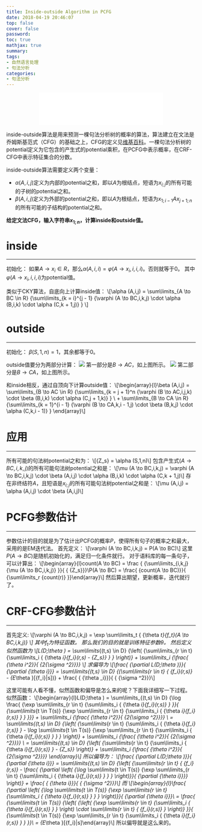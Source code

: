 ```yaml
---
title: Inside-outside Algorithm in PCFG
date: 2018-04-19 20:46:07
top: false
cover: false
password:
toc: true
mathjax: true
summary:
tags:
- 自然语言处理
- 句法分析
categories:
- 句法分析
---
```


<div align="middle"><iframe frameborder="no" border="0" marginwidth="0" marginheight="0" width=330 height=86 src="//music.163.com/outchain/player?type=2&id=506196018&auto=1&height=66"></iframe></div>

inside-outside算法是用来预测一棵句法分析树的概率的算法，算法建立在文法是乔姆斯基范式（CFG）的基础之上，CFG的定义见[维基百科](https://en.wikipedia.org/wiki/Chomsky_normal_form)。一棵句法分析树的potential定义为它包含的产生式的potential乘积，在PCFG中表示概率，在CRF-CFG中表示特征集合的分数。

inside-outside算法需要定义两个变量：
* $\alpha (A,i,j)$定义为内部的potential之和，即以$A$为根结点，短语为${x_{i;j}}$的所有可能的子树的potential之和。
* $\beta (A,i,j)$定义为外部的potential之和，即以$A$为根结点，短语为${x_{1;i - 1}}A{x_{j + 1;n}}$的所有可能的子结构的potential之和。

**给定文法CFG，输入字符串${x_{1;n}}$，计算inside和outside值。**

# inside
---
初始化：
如果$A \to {x_i} \in R$，那么$\alpha (A,i,i) = \varphi (A \to {x_i},i,i,i)$。否则就等于0。
其中$\varphi (A \to {x_i},i,i,i)$为potential值。

类似于CKY算法，自底向上计算inside值：
\\[\alpha (A,i,j) = \sum\limits_{A \to BC \in R} {\sum\limits_{k = i}^{j - 1} {\varphi (A \to BC,i,k,j) \cdot \alpha (B,i,k) \cdot \alpha (C,k + 1,j)} } \\]
# outside
---
初始化：
$\beta (S,1,n) = 1$，其余都等于0。

outside值要分为两部分计算：
![](1.jpg)
第一部分是${B \to AC}$，如上图所示。
![](2.jpg)
第二部分是${B \to CA}$，如上图所示。

和inside相反，通过自顶向下计算outside值：
\\[\begin{array}{l}\beta (A,i,j) = \sum\limits_{B \to AC \in R} {\sum\limits_{k = j + 1}^n {\varphi (B \to AC,i,j,k) \cdot \beta (B,i,k) \cdot \alpha (C,j + 1,k)} } \\ + \sum\limits_{B \to CA \in R} {\sum\limits_{k = 1}^{i - 1} {\varphi (B \to CA,k,i - 1,j) \cdot \beta (B,k,j) \cdot \alpha (C,k,i - 1)} } \end{array}\\]

# 应用
---
所有可能的句法树potential之和为：
\\[{Z_s} = \alpha (S,1,n)\\]
包含产生式$(A \to BC,i,k,j)$的所有可能句法树potential之和是：
\\[\mu (A \to BC,i,k,j) = \varphi (A \to BC,i,k,j) \cdot \beta (A,i,j) \cdot \alpha (B,i,k) \cdot \alpha (C,k + 1,j)\\]
存在非终结符$A$，且短语是${x_{i;j}}$的所有可能句法树potential之和是：
\\[\mu (A,i,j) = \alpha (A,i,j) \cdot \beta (A,i,j)\\]

# PCFG参数估计
---
参数估计的目的就是为了估计出PCFG的概率$P$，使得所有句子的概率之和最大，采用的是EM迭代法。
首先定义：
\\[\varphi (A \to BC,i,k,j) = P(A \to BC)\\]
这里$P(A \to BC)$是随机初始化的，满足归一化条件就行。
对于语料库的每一条句子，可以计算出：
\\[\begin{array}{l}count(A \to BC) = \frac { {\sum\limits_{i,k,j} {\mu (A \to BC,i,k,j)} }}{ { {Z_s}}}\\P(A \to BC) = \frac{ {count(A \to BC)}}{ {\sum\limits_r {count(r)} }}\end{array}\\]
然后算出期望，更新概率，迭代就行了。

# CRF-CFG参数估计
---
首先定义:
\\[\varphi (A \to BC,i,k,j) = \exp \sum\limits_t { {\theta _t}{f_t}(A \to BC,i,k,j)} \\]
其中$f_t$为特征函数。
那么我们的目的就是训练特征参数$\theta$。
然后定义似然函数为
\\[L(D;\theta ) = \sum\limits_{(t,s) \in D} {\left( {\sum\limits_{r \in t} {\sum\limits_i { {\theta _i}{f_i}(r,s) - {Z_s}} } } \right)}  + \sum\limits_i {\frac{ {\theta _i^2}}{ {2{\sigma ^2}}}} \\]
求偏导为
\\[\frac{ {\partial L(D;\theta )}}{ {\partial {\theta _i}}} = \sum\limits_{(t,s) \in D} {(\sum\limits_{r \in t} { {f_i}(r,s)}  - {E_\theta }[{f_i}|s])}  + \frac{ { {\theta _i}}}{ { {\sigma ^2}}}\\]

这里可能有人看不懂，似然函数和偏导是怎么来的呢？下面我详细写一下过程。
似然函数：
\\[\begin{array}{l}L(D;\theta ) = \sum\limits_{(t,s) \in D} {\log \frac{ {\exp \sum\limits_{r \in t} {\sum\limits_i { {\theta _i}{f_i}(r,s)} } }}{ {\sum\limits_{t \in T(s)} {\exp \sum\limits_{r \in t} {\sum\limits_i { {\theta _i}{f_i}(r,s)} } } }}}  + \sum\limits_i {\frac{ {\theta _i^2}}{ {2{\sigma ^2}}}} \\ = \sum\limits_{(t,s) \in D} {\left( {\sum\limits_{r \in t} {\sum\limits_i { {\theta _i}{f_i}(r,s)} }  - \log \sum\limits_{t \in T(s)} {\exp \sum\limits_{r \in t} {\sum\limits_i { {\theta _i}{f_i}(r,s)} } } } \right)}  + \sum\limits_i {\frac{ {\theta _i^2}}{ {2{\sigma ^2}}}} \\ = \sum\limits_{(t,s) \in D} {\left( {\sum\limits_{r \in t} {\sum\limits_i { {\theta _i}{f_i}(r,s)} }  - {Z_s}} \right)}  + \sum\limits_i {\frac{ {\theta _i^2}}{ {2{\sigma ^2}}}} \end{array}\\]
所以偏导为：
\\[\frac{ {\partial L(D;\theta )}}{ {\partial {\theta _i}}} = \sum\limits_{(t,s) \in D} {\left( {\sum\limits_{r \in t} { {f_i}(r,s)}  - \frac{ {\partial \left( {\log \sum\limits_{t \in T(s)} {\exp \sum\limits_{r \in t} {\sum\limits_i { {\theta _i}{f_i}(r,s)} } } } \right)}}{ {\partial {\theta _i}}}} \right)}  + \frac{ { {\theta _i}}}{ { {\sigma ^2}}}\\]
而
\\[\begin{array}{l}\frac{ {\partial \left( {\log \sum\limits_{t \in T(s)} {\exp \sum\limits_{r \in t} {\sum\limits_i { {\theta _i}{f_i}(r,s)} } } } \right)}}{ {\partial {\theta _i}}}\\ = \frac{ {\sum\limits_{t \in T(s)} {\left( {\left( {\exp \sum\limits_{r \in t} {\sum\limits_i { {\theta _i}{f_i}(r,s)} } } \right) \cdot \sum\limits_{r \in t} { {f_i}(r,s)} } \right)} }}{ {\sum\limits_{t \in T(s)} {\exp \sum\limits_{r \in t} {\sum\limits_i { {\theta _i}{f_i}(r,s)} } } }}\\ = {E_\theta }[{f_i}|s]\end{array}\\]
所以偏导就是这么来的。
